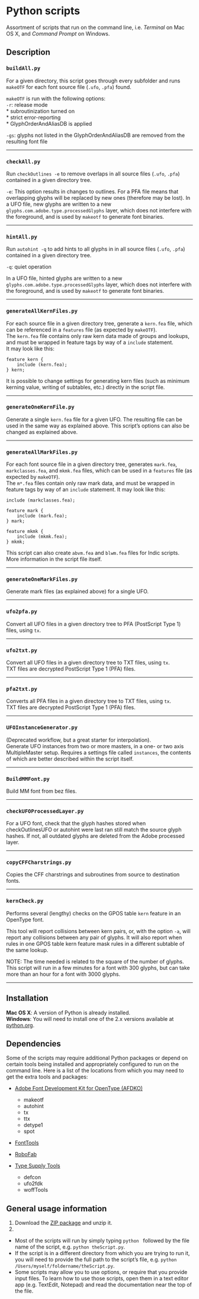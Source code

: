 # Python scripts

Assortment of scripts that run on the command line, i.e. *Terminal* on Mac OS X, and *Command Prompt* on Windows.

## Description

### `buildAll.py`
For a given directory, this script goes through every subfolder and runs `makeOTF` for each font source file (`.ufo`, `.pfa`) found. 

`makeOTF` is run with the following options:  
`-r`: release mode  
    * subroutinization turned on  
    * strict error-reporting  
    * GlyphOrderAndAliasDB is applied   

`-gs`: glyphs not listed in the GlyphOrderAndAliasDB are removed from the resulting font file

---

### `checkAll.py`

Run `checkOutlines -e` to remove overlaps in all source files (`.ufo`, `.pfa`) contained in a given directory tree.  

`-e`: This option results in changes to outlines. For a PFA file means that overlapping glyphs will be replaced by new ones (therefore may be lost). In a UFO file, new glyphs are written to a new `glyphs.com.adobe.type.processedGlyphs` layer, which does not interfere with the foreground, and is used by `makeotf` to generate font binaries.

---

### `hintAll.py`

Run `autohint -q` to add hints to all glyphs in in all source files (`.ufo`, `.pfa`) contained in a given directory tree. 

`-q`: quiet operation

In a UFO file, hinted glyphs are written to a new `glyphs.com.adobe.type.processedGlyphs` layer, which does not interfere with the foreground, and is used by `makeotf` to generate font binaries.

---

### `generateAllKernFiles.py`

For each source file in a given directory tree, generate a `kern.fea` file, which can be referenced in a `features` file (as expected by `makeOTF`).  
The `kern.fea` file contains only raw kern data made of groups and lookups, and must be wrapped in feature tags by way of a `include` statement.  
It may look like this:
    
    feature kern {
        include (kern.fea);
    } kern;

It is possible to change settings for generating kern files (such as minimum kerning value, writing of subtables, etc.) directly in the script file.

---

### `generateOneKernFile.py`

Generate a single `kern.fea` file for a given UFO. The resulting file can be used in the same way as explained above. This script’s options can also be changed as explained above.

---

### `generateAllMarkFiles.py`

For each font source file in a given directory tree, generates `mark.fea`, `markclasses.fea`, and `mkmk.fea` files, which can be used in a `features` file (as expected by `makeOTF`).  
The `m*.fea` files contain only raw mark data, and must be wrapped in feature tags by way of an `include` statement. It may look like this:

    include (markclasses.fea);

    feature mark {
        include (mark.fea);
    } mark;

    feature mkmk {
        include (mkmk.fea);
    } mkmk;
    

This script can also create `abvm.fea` and `blwm.fea` files for Indic scripts. More information in the script file itself.

---

### `generateOneMarkFiles.py`

Generate mark files (as explained above) for a single UFO.

---

### `ufo2pfa.py`
Convert all UFO files in a given directory tree to PFA (PostScript Type 1) files, using `tx`.

---

### `ufo2txt.py`
Convert all UFO files in a given directory tree to TXT files, using `tx`.  
TXT files are decrypted PostScript Type 1 (PFA) files.

---

### `pfa2txt.py`
Converts all PFA files in a given directory tree to TXT files, using `tx`.  
TXT files are decrypted PostScript Type 1 (PFA) files.

---

### `UFOInstanceGenerator.py`
(Deprecated workflow, but a great starter for interpolation).  
Generate UFO instances from two or more masters, in a one- or two axis MultipleMaster setup. Requires a settings file called `instances`, the contents of which are better described within the script itself.

---

### `BuildMMFont.py`
Build MM font from bez files.

---

### `checkUFOProcessedLayer.py`
For a UFO font, check that the glyph hashes stored when checkOutlinesUFO or autohint
were last ran still match the source glyph hashes. If not, all outdated glyphs are
deleted from the Adobe processed layer.

---

### `copyCFFCharstrings.py`
Copies the CFF charstrings and subroutines from source to destination fonts.

---

### `kernCheck.py`
Performs several (lengthy) checks on the GPOS table `kern` feature in an OpenType font.

This tool will report collisions between kern pairs, or, with the option `-a`, will report any collisions between any pair of glyphs. It will also report when rules in one GPOS table kern feature mask rules in a different subtable of the same lookup.

NOTE: The time needed is related to the square of the number of glyphs. This script will run in a few minutes for a font with 300 glyphs, but can take more than an hour for a font with 3000 glyphs.

---



## Installation

**Mac OS X**: A version of Python is already installed.  
**Windows**: You will need to install one of the 2.x versions available at [python.org](http://www.python.org/getit/).

## Dependencies

Some of the scripts may require additional Python packages or depend on certain tools being installed and appropriately configured to run on the command line.
Here is a list of the locations from which you may need to get the extra tools and packages:

* [Adobe Font Development Kit for OpenType (AFDKO)](https://github.com/adobe-type-tools/afdko)
    * makeotf
    * autohint
    * tx
    * ttx
    * detype1
    * spot

* [FontTools](https://github.com/fonttools/fonttools)

* [RoboFab](https://github.com/robofab-developers/robofab)

* [Type Supply Tools](https://github.com/typesupply)
    * defcon
    * ufo2fdk
    * woffTools

## General usage information

1. Download the [ZIP package](https://github.com/adobe-type-tools/python-scripts/archive/master.zip) and unzip it.
2. 
 * Most of the scripts will run by simply typing `python ` followed by the file name of the script, e.g. `python theScript.py`.
 * If the script is in a different directory from which you are trying to run it, you will need to provide the full path to the script’s file, e.g. `python /Users/myself/foldername/theScript.py`.
 * Some scripts may allow you to use options, or require that you provide input files. To learn how to use those scripts, open them in a text editor app (e.g. TextEdit, Notepad) and read the documentation near the top of the file.
